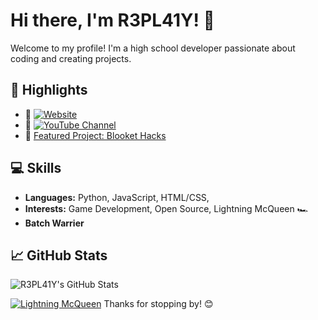 # Hi there, I'm R3PL41Y! 👋

Welcome to my profile! I'm a high school developer passionate about coding and creating projects.

## 🌟 Highlights

- 🔗 [![Website](https://img.shields.io/badge/My_Website-Live-blue?style=flat&logo=github)](https://r3p41y.github.io/R3PL4Y-S-Website/)
- 🎥 [![YouTube Channel](https://img.shields.io/youtube/channel/subscribers/UCBmiPNT6MzjZ9wdSrBIiQLw?style=social)](https://www.youtube.com/@R3PL4Y-dev)
- 🚀 [Featured Project: Blooket Hacks](https://github.com/R3PL41Y/Blooket-Helper)

## 💻 Skills
- **Languages:** Python, JavaScript, HTML/CSS, 
- **Interests:** Game Development, Open Source, Lightning McQueen 🏎️
- **Batch Warrier**

## 📈 GitHub Stats
![R3PL41Y's GitHub Stats](https://github-readme-stats.vercel.app/api?username=R3PL41Y&show_icons=true&theme=radical)

[![Lightning McQueen](https://img.shields.io/badge/Lightning-Mcqueen-red)](https://www.example.com)
Thanks for stopping by! 😊
